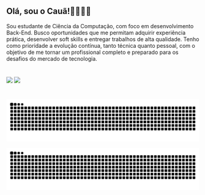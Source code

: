 ## Olá, sou o Cauã!✌🏻👍🏼
Sou estudante de Ciência da Computação, com foco em desenvolvimento Back-End. Busco oportunidades que me permitam adquirir experiência prática, desenvolver soft skills e entregar trabalhos de alta qualidade. Tenho como prioridade a evolução contínua, tanto técnica quanto pessoal, com o objetivo de me tornar um profissional completo e preparado para os desafios do mercado de tecnologia.

#

<div>
<img height ="180cm" src="https://github-readme-stats.vercel.app/api?username=Cauazinkj&show_icons=true&theme=dark"/>
<img height ="180cm" src="https://github-readme-stats.vercel.app/api/top-langs/?username=Cauazinkj&hide=html&theme=dark"/>
</div>

#

![Snake animation](https://raw.githubusercontent.com/Cauazinkj/Cauazinkj/output/github-contribution-grid-snake.svg)

<img src="https://raw.githubusercontent.com/Cauazinkj/Cauazinkj/output/github-contribution-grid-snake.svg" alt="Snake animation" />
